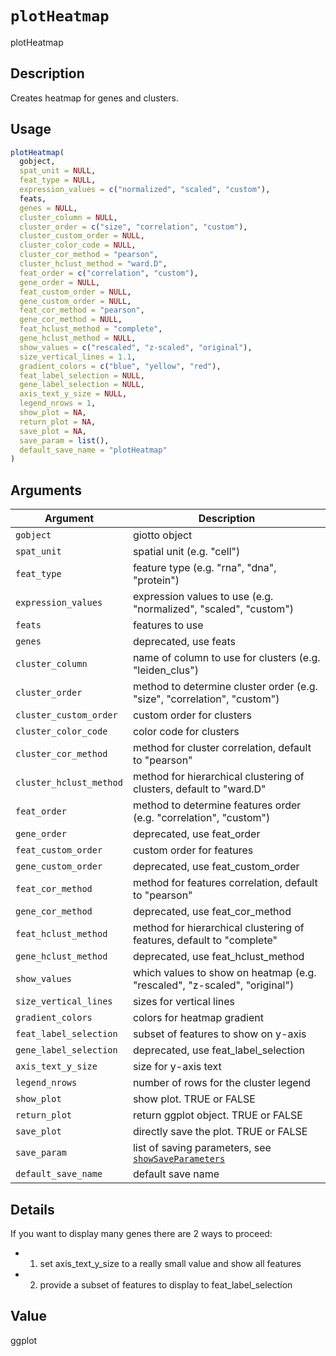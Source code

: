 # `plotHeatmap`

plotHeatmap


## Description

Creates heatmap for genes and clusters.


## Usage

```r
plotHeatmap(
  gobject,
  spat_unit = NULL,
  feat_type = NULL,
  expression_values = c("normalized", "scaled", "custom"),
  feats,
  genes = NULL,
  cluster_column = NULL,
  cluster_order = c("size", "correlation", "custom"),
  cluster_custom_order = NULL,
  cluster_color_code = NULL,
  cluster_cor_method = "pearson",
  cluster_hclust_method = "ward.D",
  feat_order = c("correlation", "custom"),
  gene_order = NULL,
  feat_custom_order = NULL,
  gene_custom_order = NULL,
  feat_cor_method = "pearson",
  gene_cor_method = NULL,
  feat_hclust_method = "complete",
  gene_hclust_method = NULL,
  show_values = c("rescaled", "z-scaled", "original"),
  size_vertical_lines = 1.1,
  gradient_colors = c("blue", "yellow", "red"),
  feat_label_selection = NULL,
  gene_label_selection = NULL,
  axis_text_y_size = NULL,
  legend_nrows = 1,
  show_plot = NA,
  return_plot = NA,
  save_plot = NA,
  save_param = list(),
  default_save_name = "plotHeatmap"
)
```


## Arguments

Argument      |Description
------------- |----------------
`gobject`     |     giotto object
`spat_unit`     |     spatial unit (e.g. "cell")
`feat_type`     |     feature type (e.g. "rna", "dna", "protein")
`expression_values`     |     expression values to use (e.g. "normalized", "scaled", "custom")
`feats`     |     features to use
`genes`     |     deprecated, use feats
`cluster_column`     |     name of column to use for clusters (e.g. "leiden_clus")
`cluster_order`     |     method to determine cluster order (e.g. "size", "correlation", "custom")
`cluster_custom_order`     |     custom order for clusters
`cluster_color_code`     |     color code for clusters
`cluster_cor_method`     |     method for cluster correlation, default to "pearson"
`cluster_hclust_method`     |     method for hierarchical clustering of clusters, default to "ward.D"
`feat_order`     |     method to determine features order (e.g. "correlation", "custom")
`gene_order`     |     deprecated, use feat_order
`feat_custom_order`     |     custom order for features
`gene_custom_order`     |     deprecated, use feat_custom_order
`feat_cor_method`     |     method for features correlation, default to "pearson"
`gene_cor_method`     |     deprecated, use feat_cor_method
`feat_hclust_method`     |     method for hierarchical clustering of features, default to "complete"
`gene_hclust_method`     |     deprecated, use feat_hclust_method
`show_values`     |     which values to show on heatmap (e.g. "rescaled", "z-scaled", "original")
`size_vertical_lines`     |     sizes for vertical lines
`gradient_colors`     |     colors for heatmap gradient
`feat_label_selection`     |     subset of features to show on y-axis
`gene_label_selection`     |     deprecated, use feat_label_selection
`axis_text_y_size`     |     size for y-axis text
`legend_nrows`     |     number of rows for the cluster legend
`show_plot`     |     show plot. TRUE or FALSE
`return_plot`     |     return ggplot object. TRUE or FALSE
`save_plot`     |     directly save the plot. TRUE or FALSE
`save_param`     |     list of saving parameters, see [`showSaveParameters`](#showsaveparameters)
`default_save_name`     |     default save name


## Details

If you want to display many genes there are 2 ways to proceed:
   

*  1. set axis_text_y_size to a really small value and show all features   

*  2. provide a subset of features to display to feat_label_selection


## Value

ggplot


